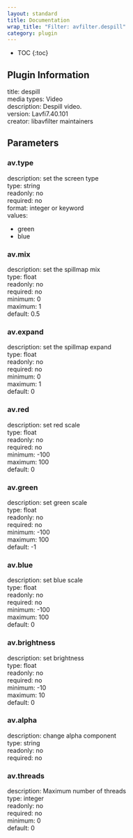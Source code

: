 ```yaml
---
layout: standard
title: Documentation
wrap_title: "Filter: avfilter.despill"
category: plugin
---
```

* TOC
{:toc}

## Plugin Information

title: despill  
media types:
Video  
description: Despill video.  
version: Lavfi7.40.101  
creator: libavfilter maintainers  

## Parameters

### av.type

  
description:
set the screen type  
type: string  
readonly: no  
required: no  
format: integer or keyword  
values:  

* green
* blue

### av.mix

  
description:
set the spillmap mix  
type: float  
readonly: no  
required: no  
minimum: 0  
maximum: 1  
default: 0.5  

### av.expand

  
description:
set the spillmap expand  
type: float  
readonly: no  
required: no  
minimum: 0  
maximum: 1  
default: 0  

### av.red

  
description:
set red scale  
type: float  
readonly: no  
required: no  
minimum: -100  
maximum: 100  
default: 0  

### av.green

  
description:
set green scale  
type: float  
readonly: no  
required: no  
minimum: -100  
maximum: 100  
default: -1  

### av.blue

  
description:
set blue scale  
type: float  
readonly: no  
required: no  
minimum: -100  
maximum: 100  
default: 0  

### av.brightness

  
description:
set brightness  
type: float  
readonly: no  
required: no  
minimum: -10  
maximum: 10  
default: 0  

### av.alpha

  
description:
change alpha component  
type: string  
readonly: no  
required: no  

### av.threads

  
description:
Maximum number of threads  
type: integer  
readonly: no  
required: no  
minimum: 0  
default: 0  

